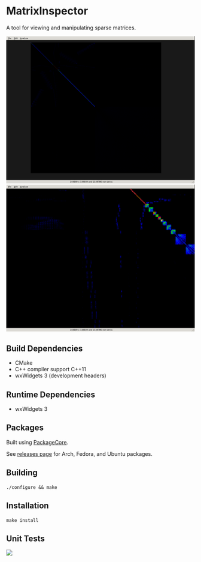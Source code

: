 MatrixInspector
===============

A tool for viewing and manipulating sparse matrices.

<img alt="unzoomed" src="screenshots/full.png" width="512px"/>
<img alt="zoomed" src="screenshots/zoom.png" width="512px"/>


Build Dependencies 
------------------

- CMake
- C++ compiler support C++11
- wxWidgets 3 (development headers)


Runtime Dependencies
--------------------

- wxWidgets 3


Packages
--------

Built using <a href="https://github.com/BytePackager/packagecore">PackageCore</a>.

See <a href="https://github.com/dlasalle/matrixinspector/releases">releases page</a>
for Arch, Fedora, and Ubuntu packages.


Building
--------
```
./configure && make
```


Installation
------------
```
make install
```


Unit Tests
----------

<a href="https://travis-ci.org/dlasalle/matrixinspector">
  <img src="https://travis-ci.org/dlasalle/matrixinspector.svg?branch=master"/>
</a>
